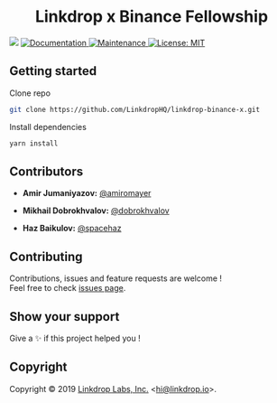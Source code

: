 <h1 align="center">Linkdrop x Binance Fellowship</h1>
<p>
  <img src="https://img.shields.io/badge/version-1.0.0-blue.svg?cacheSeconds=2592000" />
  <a href="https://github.com/LinkdropHQ/linkdrop-binance-x#readme">
    <img alt="Documentation" src="https://img.shields.io/badge/documentation-yes-brightgreen.svg" target="_blank" />
  </a>
  <a href="https://github.com/LinkdropHQ/linkdrop-binance-x/graphs/commit-activity">
    <img alt="Maintenance" src="https://img.shields.io/badge/Maintained%3F-yes-green.svg" target="_blank" />
  </a>
  <a href="https://github.com/LinkdropHQ/linkdrop-binance-x/blob/master/LICENSE">
    <img alt="License: MIT" src="https://img.shields.io/badge/License-MIT-yellow.svg" target="_blank" />
  </a>
</p>

## Getting started

Clone repo
```bash
git clone https://github.com/LinkdropHQ/linkdrop-binance-x.git
```

Install dependencies
```bash
yarn install
```


## Contributors

* **Amir Jumaniyazov:** [@amiromayer](https://github.com/amiromayer)

* **Mikhail Dobrokhvalov:** [@dobrokhvalov](https://github.com/dobrokhvalov)

* **Haz Baikulov:** [@spacehaz](https://github.com/spacehaz)


## Contributing

Contributions, issues and feature requests are welcome !<br />Feel free to check [issues page](https://github.com/LinkdropHQ/linkdrop-binance-x/issues).

## Show your support

Give a ✨ if this project helped you !

## Copyright

Copyright © 2019 [Linkdrop Labs, Inc.](https://github.com/LinkdropHQ) &lt;hi@linkdrop.io&gt;.<br />
